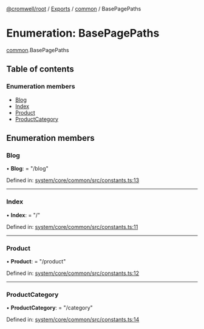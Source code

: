 [@cromwell/root](../README.md) / [Exports](../modules.md) / [common](../modules/common.md) / BasePagePaths

# Enumeration: BasePagePaths

[common](../modules/common.md).BasePagePaths

## Table of contents

### Enumeration members

- [Blog](common.basepagepaths.md#blog)
- [Index](common.basepagepaths.md#index)
- [Product](common.basepagepaths.md#product)
- [ProductCategory](common.basepagepaths.md#productcategory)

## Enumeration members

### Blog

• **Blog**: = "/blog"

Defined in: [system/core/common/src/constants.ts:13](https://github.com/CromwellCMS/Cromwell/blob/ccdbdd0/system/core/common/src/constants.ts#L13)

___

### Index

• **Index**: = "/"

Defined in: [system/core/common/src/constants.ts:11](https://github.com/CromwellCMS/Cromwell/blob/ccdbdd0/system/core/common/src/constants.ts#L11)

___

### Product

• **Product**: = "/product"

Defined in: [system/core/common/src/constants.ts:12](https://github.com/CromwellCMS/Cromwell/blob/ccdbdd0/system/core/common/src/constants.ts#L12)

___

### ProductCategory

• **ProductCategory**: = "/category"

Defined in: [system/core/common/src/constants.ts:14](https://github.com/CromwellCMS/Cromwell/blob/ccdbdd0/system/core/common/src/constants.ts#L14)
